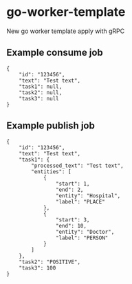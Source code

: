 # go-worker-template
New go worker template apply with gRPC

## Example consume job
```
{
    "id": "123456",
    "text": "Test text",
    "task1": null,
    "task2": null,
    "task3": null
}
```

## Example publish job
```
{
    "id": "123456",
    "text": "Test text",
    "task1": {
        "processed_text": "Test text",
        "entities": [
            {
                "start": 1,
                "end": 2,
                "entity": "Hospital",
                "label": "PLACE"
            },
            {
                "start": 3,
                "end": 10,
                "entity": "Doctor",
                "label": "PERSON"
            }
        ]
    },
    "task2": "POSITIVE",
    "task3": 100
}
```